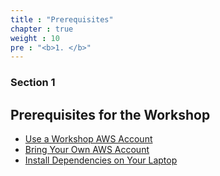 ```yaml
---
title : "Prerequisites"
chapter : true
weight : 10
pre : "<b>1. </b>"
---
```


### Section 1

## Prerequisites for the Workshop

* [Use a Workshop AWS Account](/10_prerequisites/05_event_engine.html)
* [Bring Your Own AWS Account](/10_prerequisites/10_bring_your_own_account.html)
* [Install Dependencies on Your Laptop](/10_prerequisites/20_installs.html)
